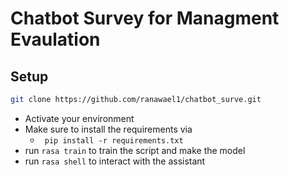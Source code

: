# Chatbot Survey for Managment Evaulation


## Setup

```bash
git clone https://github.com/ranawael1/chatbot_surve.git
```
- Activate your environment
- Make sure to install the requirements via
    -   ` pip install -r requirements.txt`
- run `rasa train` to train the script and make the model
- run `rasa shell` to interact with the assistant




